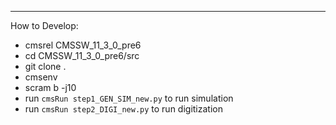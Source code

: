 ----
How to Develop:

- cmsrel CMSSW_11_3_0_pre6
- cd CMSSW_11_3_0_pre6/src
- git clone <git url> .
- cmsenv
- scram b -j10
- run `cmsRun step1_GEN_SIM_new.py` to run simulation
- run `cmsRun step2_DIGI_new.py` to run digitization

